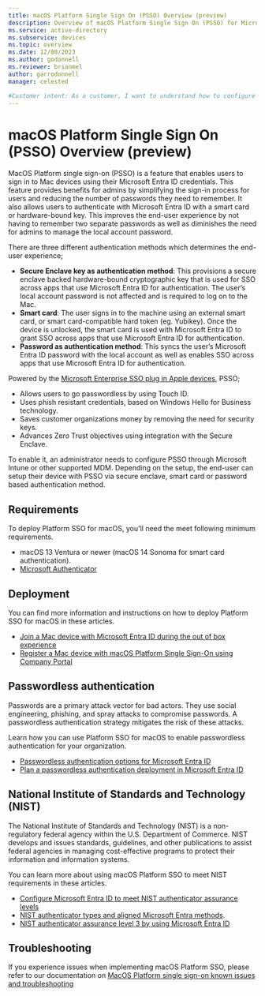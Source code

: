 ```yaml
---
title: macOS Platform Single Sign On (PSSO) Overview (preview)
description: Overview of macOS Platform Single Sign On (PSSO) for Microsoft Entra ID registered devices.
ms.service: active-directory
ms.subservice: devices
ms.topic: overview
ms.date: 12/08/2023
ms.author: godonnell
ms.reviewer: brianmel
author: garrodonnell
manager: celested

#Customer intent: As a customer, I want to understand how to configure macOS Platform Single Sign On (PSSO) for Microsoft Entra ID registered devices.
---
```


# macOS Platform Single Sign On (PSSO) Overview (preview)

MacOS Platform single sign-on (PSSO) is a feature that enables users to sign in to Mac devices using their Microsoft Entra ID credentials. This feature provides benefits for admins by simplifying the sign-in process for users and reducing the number of passwords they need to remember. It also allows users to authenticate with Microsoft Entra ID with a smart card or hardware-bound key. This improves the end-user experience by not having to remember two separate passwords as well as diminishes the need for admins to manage the local account password. 

There are three different authentication methods which determines the end-user experience;

* **Secure Enclave key as authentication method**: This provisions a secure enclave backed hardware-bound cryptographic key that is used for SSO across apps that use Microsoft Entra ID for authentication. The user’s local account password is not affected and is required to log on to the Mac.
* **Smart card**: The user signs in to the machine using an external smart card, or smart card-compatible hard token (eg. Yubikey). Once the device is unlocked, the smart card is used with Microsoft Entra ID to grant SSO across apps that use Microsoft Entra ID for authentication.
* **Password as authentication method**: This syncs the user’s Microsoft Entra ID password with the local account as well as enables SSO across apps that use Microsoft Entra ID for authentication.

Powered by the [Microsoft Enterprise SSO plug in Apple devices](../../identity-platform/apple-sso-plugin.md), PSSO;

* Allows users to go passwordless by using Touch ID.
* Uses phish resistant credentials, based on Windows Hello for Business technology.
* Saves customer organizations money by removing the need for security keys.
* Advances Zero Trust objectives using integration with the Secure Enclave.

To enable it, an administrator needs to configure PSSO through Microsoft Intune or other supported MDM. Depending on the setup, the end-user can setup their device with PSSO via secure enclave, smart card or password based authentication method.

## Requirements

To deploy Platform SSO for macOS, you'll need the meet following minimum requirements.

* macOS 13 Ventura or newer (macOS 14 Sonoma for smart card authentication).
* [Microsoft Authenticator](https://support.microsoft.com/en-us/account-billing/how-to-use-the-microsoft-authenticator-app-9783c865-0308-42fb-a519-8cf666fe0acc)

## Deployment

You can find more information and instructions on how to deploy Platform SSO for macOS in these articles.

* [Join a Mac device with Microsoft Entra ID during the out of box experience](device-join-macos-platform-single-sign-on.md)
* [Register a Mac device with macOS Platform Single Sign-On using Company Portal](device-registration-macos-platform-single-sign-on.md)

## Passwordless authentication

Passwords are a primary attack vector for bad actors. They use social engineering, phishing, and spray attacks to compromise passwords. A passwordless authentication strategy mitigates the risk of these attacks.

Learn how you can use Platform SSO for macOS to enable passwordless authentication for your organization.

* [Passwordless authentication options for Microsoft Entra ID](../../identity/authentication/concept-authentication-passwordless.md#macos-platform-sso)
* [Plan a passwordless authentication deployment in Microsoft Entra ID](../../identity/authentication/howto-authentication-passwordless-deployment.md)

## National Institute of Standards and Technology (NIST)

The National Institute of Standards and Technology (NIST) is a non-regulatory federal agency within the U.S. Department of Commerce. NIST develops and issues standards, guidelines, and other publications to assist federal agencies in managing cost-effective programs to protect their information and information systems.

You can learn more about using macOS Platform SSO to meet NIST requirements in these articles.

* [Configure Microsoft Entra ID to meet NIST authenticator assurance levels](../../standards/nist-overview.md)
* [NIST authenticator types and aligned Microsoft Entra methods](../../standards/nist-authenticator-types.md).
* [NIST authenticator assurance level 3 by using Microsoft Entra ID](../../standards/nist-authenticator-assurance-level-3.md)

## Troubleshooting 

If you experience issues when implementing macOS Platform SSO, please refer to our documentation on [MacOS Platform single sign-on known issues and troubleshooting](troubleshoot-macos-platform-single-sign-on-extension.md)


